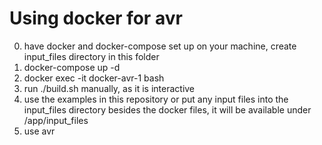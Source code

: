 # Using docker for avr

0. have docker and docker-compose set up on your machine, create input_files directory in this folder
1. docker-compose up -d
2. docker exec -it docker-avr-1 bash
3. run ./build.sh manually, as it is interactive
4. use the examples in this repository or put any input files into the input_files directory besides the docker files, it will be available under /app/input_files
5. use avr
